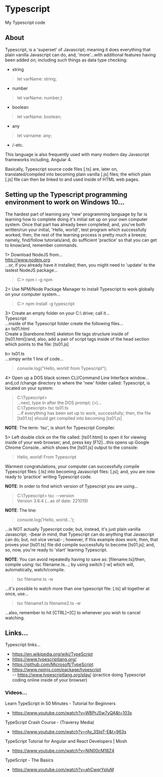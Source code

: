 # Typescript
My Typescript code

## About

Typescript, is a 'superset' of Javascript; meaning it does everything that plain vanilla Javascript can do, and, 'more'...with additional features having been added on; including such things as data type checking:  

- string  
> let varName: string;  
- number  
> let varName: number;)  
- boolean 
> let varName: boolean;  
- any     
> let varname: any;  
- /-etc.    

This language is also frequently used with many modern day Javascript frameworks including, Angular 4.  

Basically, Typescript source code files [.ts] are, later on, translated/compiled into becoming plain vanilla [.js] files; the which plain [.js] file can then be linked to and used inside of HTML web pages.  

## Setting up the Typescript programming environment to work on Windows 10...

The hardest part of learning any 'new' programming language by far is learning how to complete doing it's initial set up on your own computer system. Once that part has already been completed; and, you've both written/run your initial, 'Hello, world!', test program which successfully worked; then, the rest of the learning process is pretty much a breeze; namely, find/follow tutorials/and, do sufficient 'practice' so  that you can get to know/and, remember commands.  

1> Download NodeJS from...  
http://www.nodejs.org  
...or, if you already have it installed; then, you might need to 'update' to the lastest NodeJS package...  
> C:\> npm i -g npm  

2> Use NPM/Node Package Manager to install Typescript to work globally on your computer system...
> C:\> npm install -g typescript  

3> Create an empty folder on your C:\ drive; call it...  
Typescript  
...inside of the Typescript folder create the following files...  
a> ts01.html  
Create a [barebone.html] skeleton file tags structure inside of [ts01.html]/and, also, add a pair of script tags inside of the head section which points to the file: [ts01.js]  
> <script src="ts01.js"></script>  
b> ts01.ts  
...simpy write 1 line of code...  
> console.log("Hello, world! from Typescript");  

4> Open up a DOS black screen CLI/Command Line Interface window...  
and,cd /change directory to where the 'new' folder called: Typescript, is located on your system:  
> C:\Typescript>  
...next, type in after the DOS prompt: (>)...  
> C:\Typescript> tsc ts01.ts  
...if everything has been set up to work, successfully; then, the file [ts01.ts] should get compiled into becoming [ts01.js]    

**NOTE**: The term: 'tsc', is short for Typescript Compiler.  

5> Left double click on the file called: [ts01.html] to open it for viewing inside of your web browser; and, press key [F12]...this opens up Google Chrome Console...which shows the [ts01.js] output to the console:  
> Hello, world! From Typescript  

Warmest congratulations, your computer can successfully compile Typescript files: [.ts] into becoming Javascript files: [.js]; and, you are now ready to 'practice' writing Typescript code.  

**NOTE**: In order to find which version of Typescript you are using...  

> C:\Typescript> tsc --version  
> Version 3.6.4    (...as of date: 221019)  

**NOTE**: The line:  

> console.log('Hello, world...');  

...is NOT actually Typescript code; but, instead, it's just plain vanilla Javascript; -(bear in mind, that Typescript can do anything that Javascript can do; but, not vice versa)- ; however, if this example does work; then, that proves your [ts01.ts] file did compile successfully to become [ts01.js]; and, so, now, you're ready to 'start' learning Typescript. 

**NOTE**: You can avoid repeatedly having to save as: [filename.ts]/then, compile using: tsc filename.ts...; by using switch [-w] which will, automatically, watch/compile.   

> tsc filename.ts -w  

...it's possible to watch more than one typescript file: [.ts] all together at once, use...

> tsc filename1.ts filename2.ts -w

...also, remember to hit [CTRL]+[C] to whenever you wish to cancel watching.  

## Links...

Typescript links...  
- https://en.wikipedia.org/wiki/TypeScript  
- https://www.typescriptlang.org/  
- https://github.com/Microsoft/TypeScript  
- https://www.npmjs.com/package/typescript  
-- https://www.typescriptlang.org/play/  (practice doing Typescript coding online inside of your browser)      

### Videos...

Learn TypeScript in 50 Minutes - Tutorial for Beginners  
- https://www.youtube.com/watch?v=WBPrJSw7yQA&t=103s  

TypeScript Crash Course - (Traversy Media)  
- https://www.youtube.com/watch?v=rAy_3SIqT-E&t=963s  

TypeScript Tutorial for Angular and React Developers | Mosh  
- https://www.youtube.com/watch?v=NjN00cM18Z4  

TypeScript - The Basics  
- https://www.youtube.com/watch?v=ahCwqrYpIuM  



